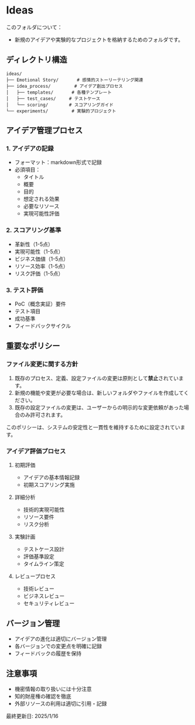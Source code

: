 # Ideas

このフォルダについて：
- 新規のアイデアや実験的なプロジェクトを格納するためのフォルダです。

## ディレクトリ構造
```
ideas/
├── Emotional Story/       # 感情的ストーリーテリング関連
├── idea_process/         # アイデア創出プロセス
│   ├── templates/       # 各種テンプレート
│   ├── test_cases/     # テストケース
│   └── scoring/        # スコアリングガイド
└── experiments/         # 実験的プロジェクト
```

## アイデア管理プロセス

### 1. アイデアの記録
- フォーマット：markdown形式で記録
- 必須項目：
  - タイトル
  - 概要
  - 目的
  - 想定される効果
  - 必要なリソース
  - 実現可能性評価

### 2. スコアリング基準
- 革新性（1-5点）
- 実現可能性（1-5点）
- ビジネス価値（1-5点）
- リソース効率（1-5点）
- リスク評価（1-5点）

### 3. テスト評価
- PoC（概念実証）要件
- テスト項目
- 成功基準
- フィードバックサイクル

## 重要なポリシー

### ファイル変更に関する方針
1. 既存のプロセス、定義、設定ファイルの変更は原則として**禁止**されています。
2. 新規の機能や変更が必要な場合は、新しいフォルダやファイルを作成してください。
3. 既存の設定ファイルの変更は、ユーザーからの明示的な変更依頼があった場合のみ許可されます。

このポリシーは、システムの安定性と一貫性を維持するために設定されています。

### アイデア評価プロセス
1. 初期評価
   - アイデアの基本情報記録
   - 初期スコアリング実施

2. 詳細分析
   - 技術的実現可能性
   - リソース要件
   - リスク分析

3. 実験計画
   - テストケース設計
   - 評価基準設定
   - タイムライン策定

4. レビュープロセス
   - 技術レビュー
   - ビジネスレビュー
   - セキュリティレビュー

## バージョン管理
- アイデアの進化は適切にバージョン管理
- 各バージョンでの変更点を明確に記録
- フィードバックの履歴を保持

## 注意事項
- 機密情報の取り扱いには十分注意
- 知的財産権の確認を徹底
- 外部リソースの利用は適切に引用・記録

最終更新日: 2025/1/16

